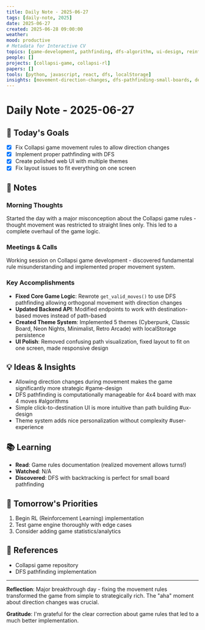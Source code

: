 ```yaml
---
title: Daily Note - 2025-06-27
tags: [daily-note, 2025]
date: 2025-06-27
created: 2025-06-28 09:00:00
weather: 
mood: productive
# Metadata for Interactive CV
topics: [game-development, pathfinding, dfs-algorithm, ui-design, reinforcement-learning]
people: []
projects: [collapsi-game, collapsi-rl]
papers: []
tools: [python, javascript, react, dfs, localStorage]
insights: [movement-direction-changes, dfs-pathfinding-small-boards, destination-based-ui]
---
```


# Daily Note - 2025-06-27

## 🎯 Today's Goals
- [x] Fix Collapsi game movement rules to allow direction changes
- [x] Implement proper pathfinding with DFS
- [x] Create polished web UI with multiple themes
- [x] Fix layout issues to fit everything on one screen

## 📝 Notes

### Morning Thoughts
Started the day with a major misconception about the Collapsi game rules - thought movement was restricted to straight lines only. This led to a complete overhaul of the game logic.

### Meetings & Calls
Working session on Collapsi game development - discovered fundamental rule misunderstanding and implemented proper movement system.

### Key Accomplishments
- **Fixed Core Game Logic**: Rewrote `get_valid_moves()` to use DFS pathfinding allowing orthogonal movement with direction changes
- **Updated Backend API**: Modified endpoints to work with destination-based moves instead of path-based
- **Created Theme System**: Implemented 5 themes (Cyberpunk, Classic Board, Neon Nights, Minimalist, Retro Arcade) with localStorage persistence
- **UI Polish**: Removed confusing path visualization, fixed layout to fit on one screen, made responsive design

## 💡 Ideas & Insights
- Allowing direction changes during movement makes the game significantly more strategic #game-design
- DFS pathfinding is computationally manageable for 4x4 board with max 4 moves #algorithms
- Simple click-to-destination UI is more intuitive than path building #ux-design
- Theme system adds nice personalization without complexity #user-experience

## 📚 Learning
- **Read**: Game rules documentation (realized movement allows turns!)
- **Watched**: N/A
- **Discovered**: DFS with backtracking is perfect for small board pathfinding

## 🔄 Tomorrow's Priorities
1. Begin RL (Reinforcement Learning) implementation
2. Test game engine thoroughly with edge cases
3. Consider adding game statistics/analytics

## 🔗 References
- Collapsi game repository
- DFS pathfinding implementation

---
**Reflection**: Major breakthrough day - fixing the movement rules transformed the game from simple to strategically rich. The "aha" moment about direction changes was crucial.

**Gratitude**: I'm grateful for the clear correction about game rules that led to a much better implementation.